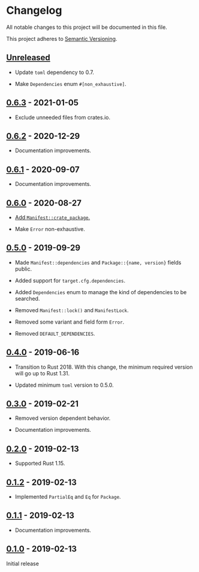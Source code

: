# Changelog

All notable changes to this project will be documented in this file.

This project adheres to [Semantic Versioning](https://semver.org).

<!--
Note: In this file, do not use the hard wrap in the middle of a sentence for compatibility with GitHub comment style markdown rendering.
-->

## [Unreleased]

- Update `toml` dependency to 0.7.

- Make `Dependencies` enum `#[non_exhaustive]`.

## [0.6.3] - 2021-01-05

- Exclude unneeded files from crates.io.

## [0.6.2] - 2020-12-29

- Documentation improvements.

## [0.6.1] - 2020-09-07

- Documentation improvements.

## [0.6.0] - 2020-08-27

- [Add `Manifest::crate_package`.](https://github.com/taiki-e/find-crate/pull/12)

- Make `Error` non-exhaustive.

## [0.5.0] - 2019-09-29

- Made `Manifest::dependencies` and `Package::{name, version}` fields public.

- Added support for `target.cfg.dependencies`.

- Added `Dependencies` enum to manage the kind of dependencies to be searched.

- Removed `Manifest::lock()` and `ManifestLock`.

- Removed some variant and field form `Error`.

- Removed `DEFAULT_DEPENDENCIES`.

## [0.4.0] - 2019-06-16

- Transition to Rust 2018. With this change, the minimum required version will go up to Rust 1.31.

- Updated minimum `toml` version to 0.5.0.

## [0.3.0] - 2019-02-21

- Removed version dependent behavior.

- Documentation improvements.

## [0.2.0] - 2019-02-13

- Supported Rust 1.15.

## [0.1.2] - 2019-02-13

- Implemented `PartialEq` and `Eq` for `Package`.

## [0.1.1] - 2019-02-13

- Documentation improvements.

## [0.1.0] - 2019-02-13

Initial release

[Unreleased]: https://github.com/taiki-e/find-crate/compare/v0.6.3...HEAD
[0.6.3]: https://github.com/taiki-e/find-crate/compare/v0.6.2...v0.6.3
[0.6.2]: https://github.com/taiki-e/find-crate/compare/v0.6.1...v0.6.2
[0.6.1]: https://github.com/taiki-e/find-crate/compare/v0.6.0...v0.6.1
[0.6.0]: https://github.com/taiki-e/find-crate/compare/v0.5.0...v0.6.0
[0.5.0]: https://github.com/taiki-e/find-crate/compare/v0.4.0...v0.5.0
[0.4.0]: https://github.com/taiki-e/find-crate/compare/v0.3.0...v0.4.0
[0.3.0]: https://github.com/taiki-e/find-crate/compare/v0.2.0...v0.3.0
[0.2.0]: https://github.com/taiki-e/find-crate/compare/v0.1.2...v0.2.0
[0.1.2]: https://github.com/taiki-e/find-crate/compare/v0.1.1...v0.1.2
[0.1.1]: https://github.com/taiki-e/find-crate/compare/v0.1.0...v0.1.1
[0.1.0]: https://github.com/taiki-e/find-crate/releases/tag/v0.1.0
